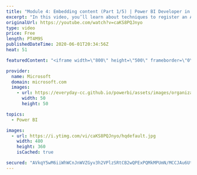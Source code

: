```yaml
---
title: "Module 4: Embedding content (Part 1/5) | Power BI Developer in a Day"
excerpt: "In this video, you’ll learn about techniques to register an Azure Active Directory application. This is video 9 of 20.    The Power BI Developer in a Day online course empowers you as an app developer with the technical knowledge required to embed Power BI content. We recommend you watch the videos in"
originalUrl: https://youtube.com/watch?v=caKS8PQJnyo
type: video
price: Free
length: PT4M9S
publishedDateTime: 2020-06-01T20:34:56Z
heat: 51

featuredContent: "<iframe width=\"800\" height=\"500\" frameborder=\"0\" src=\"https://www.youtube.com/embed/caKS8PQJnyo\" allow=\"accelerometer; autoplay; encrypted-media; gyroscope; picture-in-picture\" allowfullscreen></iframe>"

provider:
  name: Microsoft
  domain: microsoft.com
  images:
    - url: https://everyday-cc.github.io/powerbi/assets/images/organizations/microsoft.com-50x50.jpg
      width: 50
      height: 50

topics:
  - Power BI

images:
  - url: https://i.ytimg.com/vi/caKS8PQJnyo/hqdefault.jpg
    width: 480
    height: 360
    isCached: true

secured: "AVkqY5wM6iiWhWCnJnWVZGyv3h2VPlzSRtCB2wQPExPQMkMPUmN/MCCJAu6Ut+pshDdR+myliSHoNzzfFKBm6lA407D9TdczSWPzSVitLbEk5txNP6FWID1JSIZQvTU/jFuPOZFFUlFa2T2Voa4dUvg4TU+lF415LbG7Pl400EKEW1hpe4tVvGR61Y1DgxiIj2JoC6ABJncZX6GhfLMYUwo5AFSJerLi1iCo7SUvxg/oMdiPHD7GHF72Y+oXxa1joxCL5ywqh2h9b3Cq+CK3zoQJHxc7XwSqs3TaVRWJos3RZLlbUureuBcW49zfHbxD1nAvOlF1g3orQVMEECzN/V/9XoN9Umqi6p4buvxLZgcdqoxErd42SnZIj6zgb/EWDmR88Kp8YU7imB1dsC4+7/pm1YceOyY72cA4QXPbuc4=;Ap3qmWKUWFaKNt36iV/I9A=="
---
```


